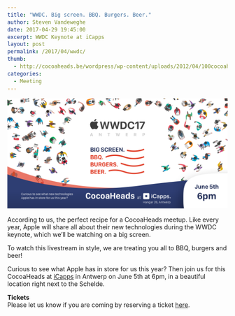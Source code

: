 ```yaml
---
title: "WWDC. Big screen. BBQ. Burgers. Beer."
author: Steven Vandeweghe
date: 2017-04-29 19:45:00
excerpt: WWDC Keynote at iCapps
layout: post
permalink: /2017/04/wwdc/
thumb:
  - http://cocoaheads.be/wordpress/wp-content/uploads/2012/04/100cocoaheads-logo-web.png
categories:
  - Meeting
---
```

![WWDC Banner](/images/wwdc-2017-banner.png)

According to us, the perfect recipe for a CocoaHeads meetup. Like every year, Apple will share all about their new technologies during the WWDC keynote, which we’ll be watching on a big screen.  

To watch this livestream in style, we are treating you all to BBQ, burgers and beer!  

Curious to see what Apple has in store for us this year? Then join us for this CocoaHeads at [iCapps](https://www.icapps.com/) in Antwerp on June 5th at 6pm, in a beautiful location right next to the Schelde. 
 

**Tickets**  
Please let us know if you are coming by reserving a ticket [here](https://www.eventbrite.com/e/wwdc-big-screen-bbq-burgers-beer-tickets-34118219513).
